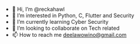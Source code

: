 - 👋 Hi, I’m @reckahawl
- 👀 I’m interested in Python, C, Flutter and Security
- 🌱 I’m currently learning Cyber Security
- 💞️ I’m looking to collaborate on Tech related
- 📫 How to reach me deelawowino@gmail.com

<!---
reckahawl/reckahawl is a ✨ special ✨ repository because its `README.md` (this file) appears on your GitHub profile.
You can click the Preview link to take a look at your changes.
--->
